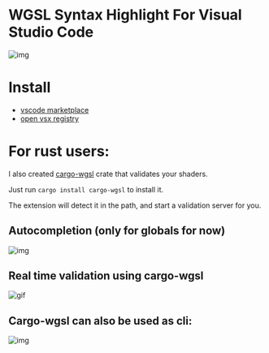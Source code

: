 # WGSL Syntax Highlight For Visual Studio Code

![img](https://i.imgur.com/7Z2Rt7s.png)

# Install 
- [vscode marketplace](https://marketplace.visualstudio.com/items?itemName=PolyMeilex.wgsl)
- [open vsx registry](https://open-vsx.org/extension/PolyMeilex/wgsl)

# For rust users:

I also created [cargo-wgsl](https://github.com/PolyMeilex/cargo-wgsl) crate that validates your shaders.

Just run `cargo install cargo-wgsl` to install it.

The extension will detect it in the path, and start a validation server for you.

## Autocompletion (only for globals for now)

![img](https://i.imgur.com/wYB29iP.png)

## Real time validation using cargo-wgsl

![gif](https://i.imgur.com/l8d4XPT.gif)

## Cargo-wgsl can also be used as cli:

![img](https://i.imgur.com/mWmNZYS.png)
